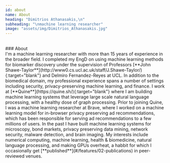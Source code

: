 ```yaml
---
id: about
name: About
heading: "Dimitrios Athanasakis,\n" 
subheading: "\nmachine learning researcher" 
image: "assets/img/Dimitrios_Athanasakis.jpg"
---
```


<br/>
### About
<br/>
I'm a machine learning researcher with more than 15 years of experience in the broader field. I completed my EngD on using machine learning methods for biomarker discovery under the supervision of Professors [**John Shawe-Taylor**](http://www0.cs.ucl.ac.uk/staff/J.Shawe-Taylor/){:target="blank"} and Delmiro Fernandez-Reyes at UCL. In addition to the biomedical domain, my professional experience spans a number of settings including security, privacy-preserving machine learning, and finance. I work at [**Quine**](https://quine.sh/){:target="blank"} where I am building machine learning systems that leverage large scale natural language processing, with a healthy dose of graph processing. Prior to joining Quine, I was a machine learning researcher at Brave, where I worked on a machine learning model for in-browser privacy preserving ad recommendations, which has been responsible for serving ad recommendations to a few millions of users. In the past I have built machine learning systems for microscopy, bond markets, privacy preserving data mining, network security, malware detection, and brain imaging. My interests include numerical computing, machine learning, health & biomedicine, natural language processing, and making GPUs overheat, a habbit for which I occasionally get [**published**](#/features/02-publications) in peer-reviewed venues.  



<br/>

<a href="https://gotbim.com/files/Dimitrios_Athanasakis_CV_2021.pdf" target="blank">
  <i class="ai ai-cv-square ai-2x"></i></a>
<a href="https://scholar.google.com/citations?hl=en&user=SiPzUuYAAAAJ&view_op=list_works&sortby=pubdate" target="blank">
  <i class="ai ai-google-scholar-square ai-2x"></i></a>
